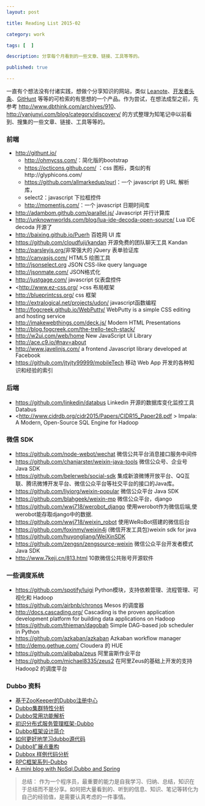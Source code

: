 ```yaml
---
layout: post

title: Reading List 2015-02

category: work

tags: [  ]

description: 分享每个月看到的一些文章、链接、工具等等的。

published: true

---
```


一直有个想法没有付诸实践，想做个分享知识的网站，类似 [Leanote](https://leanote.com/index)、[开发者头条](http://toutiao.io/)、[GitHunt](http://githunt.io/) 等等的可检索的有思想的一个产品。作为尝试，在想法成型之前，先参考 <http://www.dbthink.com/archives/910>、<http://yanjunyi.com/blog/category/discovery/> 的方式整理为知笔记中以前看到、搜集的一些文章、链接、工具等等的。

### 前端

- <http://githunt.io/>
  - <http://ohmycss.com/>：简化版的bootstrap
  - <https://octicons.github.com/> ：css 图标，类似的有http://glyphicons.com/
  - <https://github.com/allmarkedup/purl>：一个 javascript 的 URL 解析库，
  - select2：javascript 下拉框控件
  - <http://momentjs.com/>：一个 javascript 日期时间库
- <http://adambom.github.com/parallel.js/> Javascript 并行计算库
- <http://unknownworlds.com/blog/lua-ide-decoda-open-source/> Lua IDE decoda 开源了
- <http://baixing.github.io/Puerh> 百姓网 UI 库
- <https://github.com/cloudfuji/kandan> 开源免费的团队聊天工具 Kandan
- <http://parsleyjs.org/>非常强大的 jQuery 表单验证库
- <http://canvasjs.com/> HTML5 绘图工具
- <http://jsonselect.org> JSON CSS-like query language
- <http://jsonmate.com/> JSON格式化
- <http://justgage.com/> javascript 仪表盘控件
- <http://www.ez-css.org/ >css 布局框架
- <http://blueprintcss.org/>  css 框架
- <http://extralogical.net/projects/udon/> javascript函数编程
- <http://fogcreek.github.io/WebPutty/> WebPutty is a simple CSS editing and hosting service
- <http://imakewebthings.com/deck.js/> Modern HTML Presentations
- <http://blog.fogcreek.com/the-trello-tech-stack/>
- <http://w2ui.com/web/home>  New JavaScript UI Library
- <http://ace.c9.io/#nav=about> 
- <http://www.javelinjs.com/>  a frontend Javascript library developed at Facebook
- <https://github.com/jtyjty99999/mobileTech> 移动 Web App 开发的各种知识和经验的索引

### 后端

-  <https://github.com/linkedin/databus> Linkedin 开源的数据库变化监控工具 Databus
- <http://www.cidrdb.org/cidr2015/Papers/CIDR15_Paper28.pdf > Impala: A Modern, Open-Source SQL Engine for Hadoop

### 微信 SDK

- <https://github.com/node-webot/wechat> 微信公共平台消息接口服务中间件
- <https://github.com/chanjarster/weixin-java-tools> 微信公众号、企业号Java SDK
- <https://github.com/belerweb/social-sdk> 集成新浪微博开放平台、QQ互联、腾讯微博开发平台、微信公众平台等社交平台的接口的Java库。
- <https://github.com/liyiorg/weixin-popular> 微信公众平台 Java SDK
- <https://github.com/blahgeek/weixin-mp> 微信公众平台，django
- <https://github.com/wwj718/werobot_django> 使用werobot作为微信后端,使werobot能存取django中的数据.
- <https://github.com/wwj718/weixin_robot> 使用WeRoBot搭建的微信后台
- <https://github.com/foxinmy/weixin4j> (微信开发工具包)weixin sdk for java
- <https://github.com/huyongliang/WeiXinSDK>
- <https://github.com/zengsn/zengsource-weixin> 微信公众平台开发者模式Java SDK
- <http://www.7keji.cn/813.html> 10款微信公共账号开源软件

### 一些调度系统

- <https://github.com/spotify/luigi> Python模块，支持依赖管理、流程管理、可视化和 Hadoop
- <https://github.com/airbnb/chronos> Mesos 的调度器
- <http://docs.cascading.org/> Cascading is the proven application development platform for building data applications on Hadoop
- <https://github.com/thieman/dagobah> Simple DAG-based job scheduler in Python
- <https://github.com/azkaban/azkaban> Azkaban workflow manager
- <http://demo.gethue.com/> Cloudera 的 HUE
- <https://github.com/alibaba/zeus> 阿里宙斯作业平台
- <https://github.com/michael8335/zeus2> 在阿里Zeus的基础上开发的支持Hadoop2 的调度平台

### Dubbo 资料

- [基于ZooKeeper的Dubbo注册中心](http://www.xiaoyaochong.net/wordpress/index.php/2013/04/10/%E5%9F%BA%E4%BA%8Ezookeeper%E7%9A%84dubbo%E6%B3%A8%E5%86%8C%E4%B8%AD%E5%BF%83/) 
- [Dubbo集群特性分析](http://www.xiaoyaochong.net/wordpress/index.php/2013/04/10/dubbo%e9%9b%86%e7%be%a4%e7%89%b9%e6%80%a7%e5%88%86%e6%9e%90/)  
- [Dubbo常用功能解析](http://www.xiaoyaochong.net/wordpress/index.php/2013/04/08/dubbo%E5%B8%B8%E7%94%A8%E5%8A%9F%E8%83%BD%E8%A7%A3%E6%9E%90/) 
- [初识分布式服务管理框架-Dubbo](http://my.oschina.net/bieber/blog/287296) 
- [Dubbo框架设计简介](http://chenzehe.iteye.com/blog/2160526) 
- [如何更好地学习dubbo源代码](http://jm-blog.aliapp.com/?p=3138)
- [Dubbo扩展点重构](http://javatar.iteye.com/blog/1041832) 
- [Dubbox 样例代码分析](http://blog.ganps.net/2014/12/17/dubbox%E5%8D%8F%E8%AE%AE%E8%AF%B4%E6%98%8E/)
- [RPC框架系列–Dubbo](http://datafans.net/?p=330)
- [A mini blog with NoSql,Dubbo and Spring](https://github.com/git-xiaozhi/mini-blogawk)

>总结：
>作为一个程序员，最重要的能力是自我学习、归纳、总结，知识在于总结而不是分享。如何把大量看到的、听到的信息、知识、笔记等转化为自己的经验值，是需要认真考虑的一件事情。
